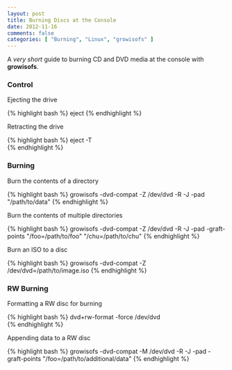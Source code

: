 ```yaml
---
layout: post
title: Burning Discs at the Console
date: 2012-11-16
comments: false
categories: [ "Burning", "Linux", "growisofs" ]
---
```


A <em>very short </em>guide to burning CD and DVD media at the console with <strong>growisofs</strong>.

### Control

Ejecting the drive

{% highlight bash %}
eject
{% endhighlight %}  

Retracting the drive 

{% highlight bash %}
eject -T  
{% endhighlight %}

### Burning

Burn the contents of a directory  

{% highlight bash %}
growisofs -dvd-compat -Z /dev/dvd -R -J -pad "/path/to/data"
{% endhighlight %}

Burn the contents of multiple directories  

{% highlight bash %}
growisofs -dvd-compat -Z /dev/dvd -R -J -pad -graft-points "/foo=/path/to/foo" "/chu=/path/to/chu"
{% endhighlight %}

Burn an ISO to a disc

{% highlight bash %}
growisofs -dvd-compat -Z /dev/dvd=/path/to/image.iso
{% endhighlight %}

### RW Burning

Formatting a RW disc for burning  

{% highlight bash %}
dvd+rw-format -force /dev/dvd  
{% endhighlight %}

Appending data to a RW disc  

{% highlight bash %}
growisofs -dvd-compat -M /dev/dvd -R -J -pad -graft-points "/foo=/path/to/additional/data"
{% endhighlight %}
